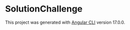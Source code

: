# SolutionChallenge

This project was generated with [Angular CLI](https://github.com/angular/angular-cli) version 17.0.0.
